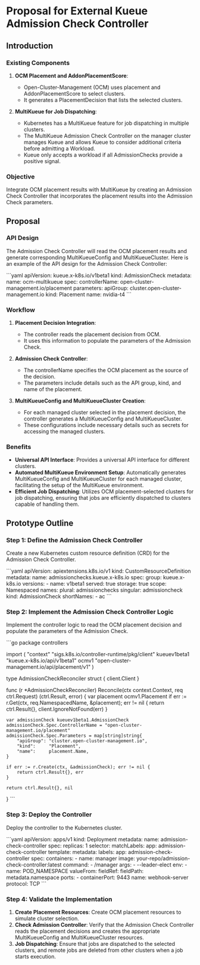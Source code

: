 
# Proposal for External Kueue Admission Check Controller

## Introduction

### Existing Components

1. **OCM Placement and AddonPlacementScore**:
   - Open-Cluster-Management (OCM) uses placement and AddonPlacementScore to select clusters.
   - It generates a PlacementDecision that lists the selected clusters.

2. **MultiKueue for Job Dispatching**:
   - Kubernetes has a MultiKueue feature for job dispatching in multiple clusters.
   - The MultiKueue Admission Check Controller on the manager cluster manages Kueue and allows Kueue to consider additional criteria before admitting a Workload.
   - Kueue only accepts a workload if all AdmissionChecks provide a positive signal.

### Objective
Integrate OCM placement results with MultiKueue by creating an Admission Check Controller that incorporates the placement results into the Admission Check parameters.

## Proposal

### API Design

The Admission Check Controller will read the OCM placement results and generate corresponding MultiKueueConfig and MultiKueueCluster. Here is an example of the API design for the Admission Check Controller:

\`\`\`yaml
apiVersion: kueue.x-k8s.io/v1beta1
kind: AdmissionCheck
metadata:
  name: ocm-multikueue
spec:
  controllerName: open-cluster-management.io/placement
  parameters:
    apiGroup: cluster.open-cluster-management.io
    kind: Placement
    name: nvidia-t4
\`\`\`

### Workflow

1. **Placement Decision Integration**:
   - The controller reads the placement decision from OCM.
   - It uses this information to populate the parameters of the Admission Check.

2. **Admission Check Controller**:
   - The controllerName specifies the OCM placement as the source of the decision.
   - The parameters include details such as the API group, kind, and name of the placement.

3. **MultiKueueConfig and MultiKueueCluster Creation**:
   - For each managed cluster selected in the placement decision, the controller generates a MultiKueueConfig and MultiKueueCluster.
   - These configurations include necessary details such as secrets for accessing the managed clusters.

### Benefits

- **Universal API Interface**: Provides a universal API interface for different clusters.
- **Automated MultiKueue Environment Setup**: Automatically generates MultiKueueConfig and MultiKueueCluster for each managed cluster, facilitating the setup of the MultiKueue environment.
- **Efficient Job Dispatching**: Utilizes OCM placement-selected clusters for job dispatching, ensuring that jobs are efficiently dispatched to clusters capable of handling them.

## Prototype Outline

### Step 1: Define the Admission Check Controller

Create a new Kubernetes custom resource definition (CRD) for the Admission Check Controller.

\`\`\`yaml
apiVersion: apiextensions.k8s.io/v1
kind: CustomResourceDefinition
metadata:
  name: admissionchecks.kueue.x-k8s.io
spec:
  group: kueue.x-k8s.io
  versions:
    - name: v1beta1
      served: true
      storage: true
  scope: Namespaced
  names:
    plural: admissionchecks
    singular: admissioncheck
    kind: AdmissionCheck
    shortNames:
      - ac
\`\`\`

### Step 2: Implement the Admission Check Controller Logic

Implement the controller logic to read the OCM placement decision and populate the parameters of the Admission Check.

\`\`\`go
package controllers

import (
    "context"
    "sigs.k8s.io/controller-runtime/pkg/client"
    kueuev1beta1 "kueue.x-k8s.io/api/v1beta1"
    ocmv1 "open-cluster-management.io/api/placement/v1"
)

type AdmissionCheckReconciler struct {
    client.Client
}

func (r *AdmissionCheckReconciler) Reconcile(ctx context.Context, req ctrl.Request) (ctrl.Result, error) {
    var placement ocmv1.Placement
    if err := r.Get(ctx, req.NamespacedName, &placement); err != nil {
        return ctrl.Result{}, client.IgnoreNotFound(err)
    }

    var admissionCheck kueuev1beta1.AdmissionCheck
    admissionCheck.Spec.ControllerName = "open-cluster-management.io/placement"
    admissionCheck.Spec.Parameters = map[string]string{
        "apiGroup": "cluster.open-cluster-management.io",
        "kind":     "Placement",
        "name":     placement.Name,
    }

    if err := r.Create(ctx, &admissionCheck); err != nil {
        return ctrl.Result{}, err
    }

    return ctrl.Result{}, nil
}
\`\`\`

### Step 3: Deploy the Controller

Deploy the controller to the Kubernetes cluster.

\`\`\`yaml
apiVersion: apps/v1
kind: Deployment
metadata:
  name: admission-check-controller
spec:
  replicas: 1
  selector:
    matchLabels:
      app: admission-check-controller
  template:
    metadata:
      labels:
        app: admission-check-controller
    spec:
      containers:
        - name: manager
          image: your-repo/admission-check-controller:latest
          command:
            - /manager
          args:
            - --leader-elect
          env:
            - name: POD_NAMESPACE
              valueFrom:
                fieldRef:
                  fieldPath: metadata.namespace
          ports:
            - containerPort: 9443
              name: webhook-server
              protocol: TCP
\`\`\`

### Step 4: Validate the Implementation

1. **Create Placement Resources**: Create OCM placement resources to simulate cluster selection.
2. **Check Admission Controller**: Verify that the Admission Check Controller reads the placement decisions and creates the appropriate MultiKueueConfig and MultiKueueCluster resources.
3. **Job Dispatching**: Ensure that jobs are dispatched to the selected clusters, and remote jobs are deleted from other clusters when a job starts execution.
